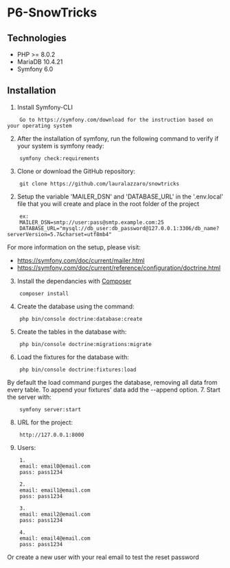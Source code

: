 # P6-SnowTricks
## Technologies
- PHP >= 8.0.2
- MariaDB 10.4.21
- Symfony 6.0

## Installation
1. Install Symfony-CLI
```
    Go to https://symfony.com/download for the instruction based on your operating system
```
2. After the installation of symfony, run the following command to verify if your system is symfony ready:
```
    symfony check:requirements
```
3. Clone or download the GitHub repository:
```
    git clone https://github.com/lauralazzaro/snowtricks
```

2. Setup the variable 'MAILER_DSN' and 'DATABASE_URL' in the '.env.local' file that you will create and place in the root folder of the project
```
    ex: 
    MAILER_DSN=smtp://user:pass@smtp.example.com:25
    DATABASE_URL="mysql://db_user:db_password@127.0.0.1:3306/db_name?serverVersion=5.7&charset=utf8mb4"
```
For more information on the setup, please visit:
- https://symfony.com/doc/current/mailer.html
- https://symfony.com/doc/current/reference/configuration/doctrine.html
3. Install the dependancies with [Composer](https://getcomposer.org/download/)
```
    composer install
```
4. Create the database using the command:
```
    php bin/console doctrine:database:create
```
5. Create the tables in the database with:
```
    php bin/console doctrine:migrations:migrate
```
6. Load the fixtures for the database with:
```
    php bin/console doctrine:fixtures:load
```

By default the load command purges the database, removing all data from every table. To append your fixtures' data add the --append option.
7. Start the server with:
```
    symfony server:start
```
8. URL for the project:
```
    http://127.0.0.1:8000
```
9. Users:
```
    1.
    email: email0@email.com
    pass: pass1234
    
    2.
    email: email1@email.com
    pass: pass1234
    
    3.
    email: email2@email.com
    pass: pass1234
    
    4.
    email: email4@email.com
    pass: pass1234
```

Or create a new user with your real email to test the reset password